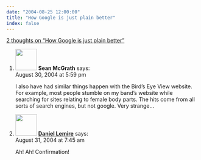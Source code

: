 ```yaml
---
date: "2004-08-25 12:00:00"
title: "How Google is just plain better"
index: false
---
```


[2 thoughts on &ldquo;How Google is just plain better&rdquo;](/lemire/blog/2004/08-25-how-google-is-just-plain-better)

<ol class="comment-list">
<li id="comment-141" class="comment even thread-even depth-1">
<div class="comment-author vcard">
<img alt src="https://secure.gravatar.com/avatar/4ad1e8e63e11c04aa7417d6ddda2512c?s=56&#038;d=mm&#038;r=g" srcset="https://secure.gravatar.com/avatar/4ad1e8e63e11c04aa7417d6ddda2512c?s=112&#038;d=mm&#038;r=g 2x" class="avatar avatar-56 photo" height="56" width="56" decoding="async" /> <b class="fn">Sean McGrath</b> <span class="says">says:</span> </div>
<div class="comment-metadata"><time datetime="2004-08-30T17:59:49+00:00">August 30, 2004 at 5:59 pm</time></a> </div>
<div class="comment-content">
<p>I also have had similar things happen with the Bird&rsquo;s Eye View website. For example, most people stumble on my band&rsquo;s website while searching for sites relating to female body parts. The hits come from all sorts of search engines, but not google. Very strange&#8230;</p>
</div>
</li>
<li id="comment-143" class="comment odd alt thread-odd thread-alt depth-1">
<div class="comment-author vcard">
<img alt src="https://secure.gravatar.com/avatar/?s=56&#038;d=mm&#038;r=g" srcset="https://secure.gravatar.com/avatar/?s=112&#038;d=mm&#038;r=g 2x" class="avatar avatar-56 photo avatar-default" height="56" width="56" decoding="async" /> <b class="fn"><a href="https://lemire.me/blog/" class="url" rel="ugc">Daniel Lemire</a></b> <span class="says">says:</span> </div>
<div class="comment-metadata"><time datetime="2004-08-31T07:45:19+00:00">August 31, 2004 at 7:45 am</time></a> </div>
<div class="comment-content">
<p>Ah! Ah! Confirmation!</p>
</div>
</li>
</ol>
